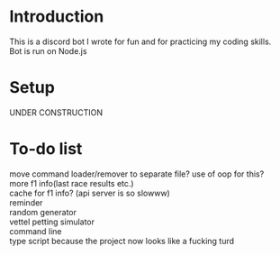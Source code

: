 # Introduction
This is a discord bot I wrote for fun and for practicing my coding skills.<br>
Bot is run on Node.js

# Setup
UNDER CONSTRUCTION

# To-do list
move command loader/remover to separate file? use of oop for this?<br>
more f1 info(last race results etc.)<br>
cache for f1 info? (api server is so slowww)<br>
reminder<br>
random generator<br>
vettel petting simulator<br>
command line<br>
type script because the project now looks like a fucking turd
